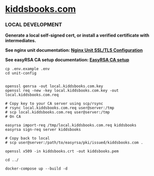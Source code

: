 # [kiddsbooks.com](https://www.kiddsbooks.com)

### LOCAL DEVELOPMENT

**Generate a local self-signed cert, or install a verified certificate with intermediates.**

**See nginx unit documentation: [Nginx Unit SSL/TLS Configuration](https://unit.nginx.org/configuration/#ssl-tls-and-certificates)**

**See easyRSA CA setup documentation: [EasyRSA CA setup](https://www.digitalocean.com/community/tutorials/how-to-set-up-and-configure-a-certificate-authority-ca-on-ubuntu-20-04)**

```shell
cp .env.example .env
cd unit-config


openssl genrsa -out local.kiddsbooks.com.key
openssl req -new -key local.kiddsbooks.com.key -out local.kiddsbooks.com.req

# Copy key to your CA server using scp/rsync
# rsync local.kiddsbooks.com.req user@server:/tmp
# scp local.kiddsbooks.com.req user@server:/tmp
# On CA

easyrsa import-req /tmp/local.kiddsbooks.com.req kiddsbooks
easyrsa sign-req server kiddsbooks

# Copy back to local
# scp user@server:/path/to/easyrsa/pki/issued/kiddsbooks.com .

openssl x509 -in kiddsbooks.crt -out kiddsbooks.pem

cd ../

docker-compose up --build -d

```
